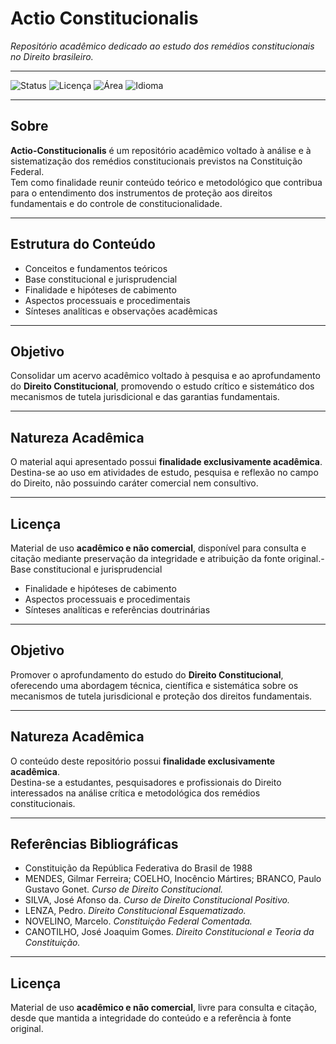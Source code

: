 # Actio Constitucionalis  
*Repositório acadêmico dedicado ao estudo dos remédios constitucionais no Direito brasileiro.*

---

![Status](https://img.shields.io/badge/Status-Em%20Desenvolvimento-gray)
![Licença](https://img.shields.io/badge/Tipo-Acadêmico-lightgrey)
![Área](https://img.shields.io/badge/Área-Direito%20Constitucional-black)
![Idioma](https://img.shields.io/badge/Idioma-Português%20(BR)-blue)

---

## Sobre

**Actio-Constitucionalis** é um repositório acadêmico voltado à análise e à sistematização dos remédios constitucionais previstos na Constituição Federal.  
Tem como finalidade reunir conteúdo teórico e metodológico que contribua para o entendimento dos instrumentos de proteção aos direitos fundamentais e do controle de constitucionalidade.

---

## Estrutura do Conteúdo

- Conceitos e fundamentos teóricos  
- Base constitucional e jurisprudencial  
- Finalidade e hipóteses de cabimento  
- Aspectos processuais e procedimentais  
- Sínteses analíticas e observações acadêmicas  

---

## Objetivo

Consolidar um acervo acadêmico voltado à pesquisa e ao aprofundamento do **Direito Constitucional**, promovendo o estudo crítico e sistemático dos mecanismos de tutela jurisdicional e das garantias fundamentais.

---

## Natureza Acadêmica

O material aqui apresentado possui **finalidade exclusivamente acadêmica**.  
Destina-se ao uso em atividades de estudo, pesquisa e reflexão no campo do Direito, não possuindo caráter comercial nem consultivo.

---

## Licença

Material de uso **acadêmico e não comercial**, disponível para consulta e citação mediante preservação da integridade e atribuição da fonte original.- Base constitucional e jurisprudencial  
- Finalidade e hipóteses de cabimento  
- Aspectos processuais e procedimentais  
- Sínteses analíticas e referências doutrinárias  

---

## Objetivo

Promover o aprofundamento do estudo do **Direito Constitucional**, oferecendo uma abordagem técnica, científica e sistemática sobre os mecanismos de tutela jurisdicional e proteção dos direitos fundamentais.

---

## Natureza Acadêmica

O conteúdo deste repositório possui **finalidade exclusivamente acadêmica**.  
Destina-se a estudantes, pesquisadores e profissionais do Direito interessados na análise crítica e metodológica dos remédios constitucionais.

---

## Referências Bibliográficas

- Constituição da República Federativa do Brasil de 1988  
- MENDES, Gilmar Ferreira; COELHO, Inocêncio Mártires; BRANCO, Paulo Gustavo Gonet. *Curso de Direito Constitucional.*  
- SILVA, José Afonso da. *Curso de Direito Constitucional Positivo.*  
- LENZA, Pedro. *Direito Constitucional Esquematizado.*  
- NOVELINO, Marcelo. *Constituição Federal Comentada.*  
- CANOTILHO, José Joaquim Gomes. *Direito Constitucional e Teoria da Constituição.*  

---

## Licença

Material de uso **acadêmico e não comercial**, livre para consulta e citação, desde que mantida a integridade do conteúdo e a referência à fonte original.
